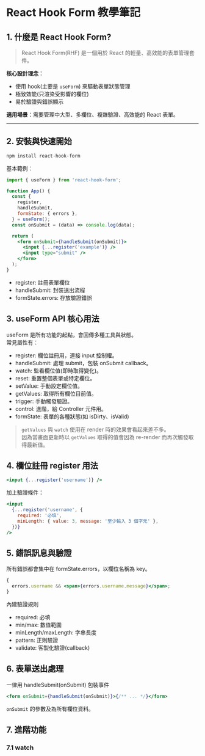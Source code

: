 # React Hook Form 教學筆記

## 1. 什麼是 React Hook Form?

> React Hook Form(RHF) 是一個用於 React 的輕量、高效能的表單管理套件。

**核心設計理念**：

- 使用 hook(主要是 `useForm`) 來驅動表單狀態管理
- 極致效能(只渲染受影響的欄位)
- 易於驗證與錯誤顯示

**適用場景**：需要管理中大型、多欄位、複雜驗證、高效能的 React 表單。

---

## 2. 安裝與快速開始

```bash
npm install react-hook-form
```

基本範例：

```jsx
import { useForm } from 'react-hook-form';

function App() {
  const {
    register,
    handleSubmit,
    formState: { errors },
  } = useForm();
  const onSubmit = (data) => console.log(data);

  return (
    <form onSubmit={handleSubmit(onSubmit)}>
      <input {...register('example')} />
      <input type="submit" />
    </form>
  );
}
```

- register: 註冊表單欄位
- handleSubmit: 封裝送出流程
- formState.errors: 存放驗證錯誤

## 3. useForm API 核心用法

useForm 是所有功能的起點，會回傳多種工具與狀態。  
常見屬性有：

- register: 欄位註冊用，連接 input 控制權。
- handleSubmit: 處理 submit，包裝 onSubmit callback。
- watch: 監看欄位值(即時取得變化)。
- reset: 重置整個表單或特定欄位。
- setValue: 手動設定欄位值。
- getValues: 取得所有欄位目前值。
- trigger: 手動觸發驗證。
- control: 進階，給 Controller 元件用。
- formState: 表單的各種狀態(如 isDirty、isValid)

> `getValues` 與 `watch` 使用在 render 時的效果會看起來差不多。  
> 因為當畫面更新時以 `getValues` 取得的值會因為 re-render 而再次觸發取得最新值。

## 4. 欄位註冊 register 用法

```jsx
<input {...register('username')} />
```

加上驗證條件：

```jsx
<input
  {...register('username', {
    required: '必填',
    minLength: { value: 3, message: '至少輸入 3 個字元' },
  })}
/>
```

## 5. 錯誤訊息與驗證

所有錯誤都會集中在 formState.errors，以欄位名稱為 key。

```jsx
{
  errors.username && <span>{errors.username.message}</span>;
}
```

內建驗證規則

- required: 必填
- min/max: 數值範圍
- minLength/maxLength: 字串長度
- pattern: 正則驗證
- validate: 客製化驗證(callback)

## 6. 表單送出處理

一律用 handleSubmit(onSubmit) 包裝事件

```jsx
<form onSubmit={handleSubmit(onSubmit)}>{/** ... */}</form>
```

`onSubmit` 的參數及為所有欄位資料。

## 7. 進階功能

### 7.1 watch

